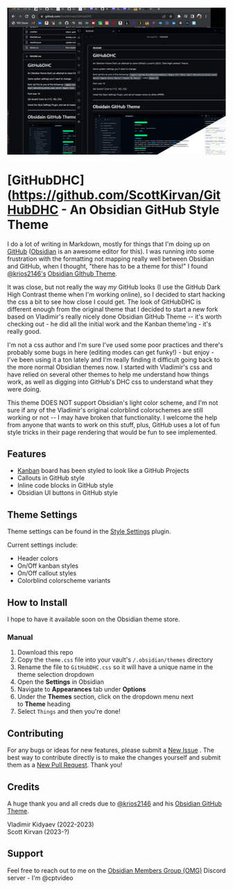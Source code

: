 ![Promo](imgs/promo.png)
# [GitHubDHC](https://github.com/ScottKirvan/GitHubDHC - An Obsidian GitHub Style Theme
I do a lot of writing in Markdown, mostly for things that I'm doing up on [GitHub](https://github.com/) ([Obsidian](https://obsidian.md/) is an awesome editor for this).  I was running into some frustration with the formatting not mapping really well between Obsidian and GitHub, when I thought, "there has to be a theme for this!"  I found [@krios2146's](https://github.com/krios2146) [Obsidian GIthub Theme](https://github.com/krios2146/obsidian-theme-github).  

It was close, but not really the way *my* GitHub looks (I use the GitHub Dark High Contrast theme when I'm working online), so I decided to start hacking the css a bit to see how close I could get.  The look of GitHubDHC is different enough from the original theme that I decided to start a new fork based on Vladimir's really nicely done Obsidian GitHub Theme -- it's worth checking out - he did all the initial work and the Kanban theme'ing - it's really good.  

I'm not a css author and I'm sure I've used some poor practices and there's probably some bugs in here (editing modes can get funky!) - but enjoy - I've been using it a ton lately and I'm really finding it difficult going back to the more normal Obsidian themes now.  I started with Vladimir's css and have relied on several other themes to help me understand how things work, as well as digging into GitHub's DHC css to understand what they were doing.

This theme DOES NOT support Obsidian's light color scheme, and I'm not sure if any of the Vladimir's original colorblind colorschemes are still working or not -- I may have broken that functionality.  I welcome the help from anyone that wants to work on this stuff, plus, GitHub uses a lot of fun style tricks in their page rendering that would be fun to see implemented.

## Features
 - [Kanban](https://github.com/mgmeyers/obsidian-kanban) board has been styled to look like a GitHub Projects
 - Callouts in GitHub style
 - Inline code blocks in GitHub style
 - Obsidian UI buttons in GitHub style

## Theme Settings
Theme settings can be found in the [Style Settings](https://github.com/mgmeyers/obsidian-style-settings) plugin.

Current settings include:
- Header colors
- On/Off kanban styles
- On/Off callout styles
- Colorblind colorscheme variants

## How to Install
I hope to have it available soon on the Obsidian theme store.

### Manual
1.  Download this repo
2.  Copy the `theme.css` file into your vault's `/.obsidian/themes` directory
3.  Rename the file to `GitHubDHC.css` so it will have a unique name in the theme selection dropdown
4.  Open the **Settings** in Obsidian
5.  Navigate to **Appearances** tab under **Options**
6.  Under the **Themes** section, click on the dropdown menu next to **Theme** heading
7.  Select `Things` and then you're done! 

## Contributing
For any bugs or ideas for new features, please submit a [New Issue](https://github.com/ScottKirvan/GitHubDHC/issues) .  The best way to contribute directly is to make the changes yourself and submit them as a [New Pull Request](https://github.com/ScottKirvan/GitHubDHC/pulls).  Thank you!

## Credits
A huge thank you and all creds due to  [@krios2146](https://github.com/krios2146) and his [Obsidian GitHub Theme](https://github.com/krios2146/obsidian-theme-github).

Vladimir Kidyaev (2022-2023)  
Scott Kirvan (2023-?)  

## Support
Feel free to reach out to me on the [Obsidian Members Group (OMG)](https://discord.gg/obsidianmd) Discord server - I'm @cptvideo

